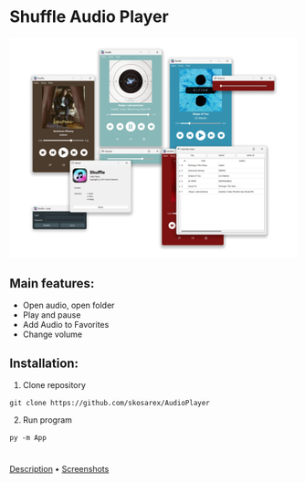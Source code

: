 # Shuffle Audio Player

![screenshot](screenshot.png)

## Main features:

* Open audio, open folder
* Play and pause
* Add Audio to Favorites
* Change volume

## Installation:

1. Clone repository

```
git clone https://github.com/skosarex/AudioPlayer
```

2. Run program

```
py -m App
```

#

[Description](description.md) • [Screenshots](screenshots)